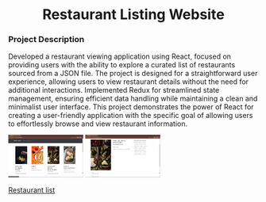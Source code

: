
 <h1 align="center">Restaurant Listing Website</h1>

<h3>Project Description</h3>

Developed a restaurant viewing application using React, focused on providing users with the ability to explore a curated list of restaurants sourced from a JSON file. The project is designed for a straightforward user experience, allowing users to view restaurant details without the need for additional interactions. Implemented Redux for streamlined state management, ensuring efficient data handling while maintaining a clean and minimalist user interface. This project demonstrates the power of React for creating a user-friendly application with the specific goal of allowing users to effortlessly browse and view restaurant information.

<p>
<img src="images/resto-list.png" alt="Logo" style="width:30%;" >
<img src="images/restoo-list1.png" alt="Logo" style="width:30%;" >
</p>

<a href="https://resto-leads.netlify.app/">Restaurant list</a>